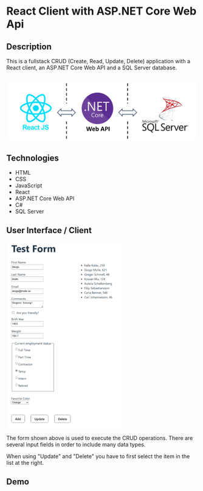# React Client with ASP.NET Core Web Api

## Description
This is a fullstack CRUD (Create, Read, Update, Delete) application with a React client, an ASP.NET Core Web API and a SQL Server database.

<br/>
<img src="./Fullstack CRUD.png" alt="Overview design of this app." width="600px"/>

## Technologies
- HTML
- CSS
- JavaScript
- React
- ASP.NET Core Web API
- C#
- SQL Server

## User Interface / Client
<kbd><img src="./Form.png" alt="Simple user interface." width="300px"/></kbd>

The form shown above is used to execute the CRUD operations. There are several input fields in order to include many data types. 

When using "Update" and "Delete" you have to first select the item in the list at the right.
## Demo
